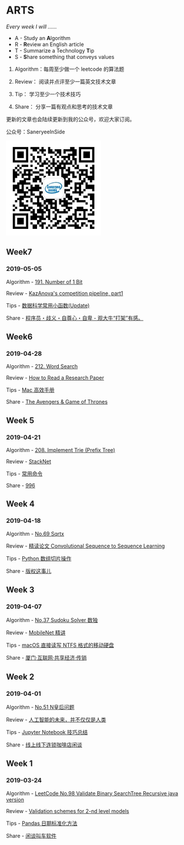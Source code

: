 # ARTS

*Every week I will ......*

- A - Study an **A**lgorithm
- R - **R**eview an English article
- T - Summarize a Technology **T**ip
- S - **S**hare something that conveys values

1. Algorithm：每周至少做一个 leetcode 的算法题

2. Review：   阅读并点评至少一篇英文技术文章

3. Tip：      学习至少一个技术技巧

4. Share：    分享一篇有观点和思考的技术文章

更新的文章也会陆续更新到我的公众号，欢迎大家订阅。

公众号：SaneryeeInSide

![qrcode_for_gh_5571faeb0704_258.jpg](data/qrcode_for_gh_5571faeb0704_258.jpg)

## Week7

### 2019-05-05

Algorithm - [191. Number of 1 Bit](https://github.com/gsaneryeeb/ARTS/blob/master/2019-05-05-Algorithm-Week7-2019.md)

Review - [KazAnova's competition pipeline, part1](https://github.com/gsaneryeeb/ARTS/blob/master/2019-05-05-Review-Week7-2019.md)

Tips - [数据科学常用小函数(Update)](https://github.com/gsaneryeeb/ARTS/blob/master/2019-05-05-Tips-Week7-2019.md)

Share - [程序员・歧义・自尊心・自卑 - 观大牛“打架”有感。](https://github.com/gsaneryeeb/ARTS/blob/master/2019-05-05-Share-Week7-2019.md)

## Week6

### 2019-04-28

Algorithm - [212. Word Search](https://github.com/gsaneryeeb/ARTS/blob/master/2019-04-28-Algorithm-Week6-2019.md)

Review - [How to Read a Research Paper](https://github.com/gsaneryeeb/ARTS/blob/master/2019-04-28-Review-Week6-2019.md)

Tips - [Mac 高效手册](https://github.com/gsaneryeeb/ARTS/blob/master/2019-04-28-Tips-Week6-2019.md)

Share - [The Avengers & Game of Thrones](https://github.com/gsaneryeeb/ARTS/blob/master/2019-04-28-Share-Week6-2019.md)

## Week 5

### 2019-04-21

Algorithm - [208. Implement Trie (Prefix Tree)](https://github.com/gsaneryeeb/ARTS/blob/master/2019-04-21-Algorithm-Week5-2019.md)

Review - [StackNet](https://github.com/gsaneryeeb/ARTS/blob/master/2019-04-21-Review-Week5-2019.md)

Tips - [常用命令](https://github.com/gsaneryeeb/ARTS/blob/master/2019-04-21-Tips-Week5-2019.md)

Share - [996](https://github.com/gsaneryeeb/ARTS/blob/master/2019-04-21-Share-Week5-2019.md)

## Week 4

### 2019-04-18

Algorithm - [No.69 Sqrtx](https://github.com/gsaneryeeb/ARTS/blob/master/2019-04-14-Algorithm-Week4-2019.md)

Review - [精读论文 Convolutional Sequence to Sequence Learning](https://github.com/gsaneryeeb/ARTS/blob/master/2019-04-14-Review-Week4-2019.md)

Tips - [Python 数组切片操作](https://github.com/gsaneryeeb/ARTS/blob/master/2019-04-14-Tips-Week4-2019.md)

Share - [版权这事儿](https://github.com/gsaneryeeb/ARTS/blob/master/2019-04-14-Share-Week4-2019.md)

## Week 3

### 2019-04-07

Algorithm - [No.37 Sudoku Solver 数独](https://github.com/gsaneryeeb/ARTS/blob/master/2019-04-07-Algorithm-Week3-2019.md)

Review - [MobileNet 精讲](https://github.com/gsaneryeeb/ARTS/blob/master/2019-04-07-Reivew-Week3-2019.md)

Tips - [macOS 直接读写 NTFS 格式的移动硬盘](https://github.com/gsaneryeeb/ARTS/blob/master/2019-04-07-Tips-Week3-2019.md)

Share - [厦门·互联网·共享经济·传销](https://github.com/gsaneryeeb/ARTS/blob/master/2019-04-07-Share-Week3-2019.md)

## Week 2

### 2019-04-01

Algorithm - [No.51 N皇后问题](https://github.com/gsaneryeeb/ARTS/blob/master/2019-03-29-Algorithm-Week2-2019.md)

Review - [人工智能的未来，并不仅仅是人类](https://github.com/gsaneryeeb/ARTS/blob/master/2019-03-29-Reivew-Week2-2019.md)

Tips - [Jupyter Notebook 技巧总结](https://github.com/gsaneryeeb/ARTS/blob/master/2019-03-29-Tips-Week2-2019.md)

Share - [线上线下连锁咖啡店闲谈](https://github.com/gsaneryeeb/ARTS/blob/master/2019-03-29-Share-Week2-2019.md)

## Week 1

### 2019-03-24

Algorithm - [LeetCode No.98 Validate Binary SearchTree Recursive java version](https://github.com/gsaneryeeb/ARTS/blob/master/2019-03-24-Algorithm-Week1.md)

Review - [Validation schemes for 2-nd level models](https://github.com/gsaneryeeb/ARTS/blob/master/2019-03-24-Reivew-Week1.md)

Tips - [Pandas 日期标准化方法](https://github.com/gsaneryeeb/ARTS/blob/master/2019-03-24-Tips-Week1-2019.md)

Share - [闲谈叫车软件](https://github.com/gsaneryeeb/ARTS/blob/master/2019-03-24-Share-Week1-2019.md)
